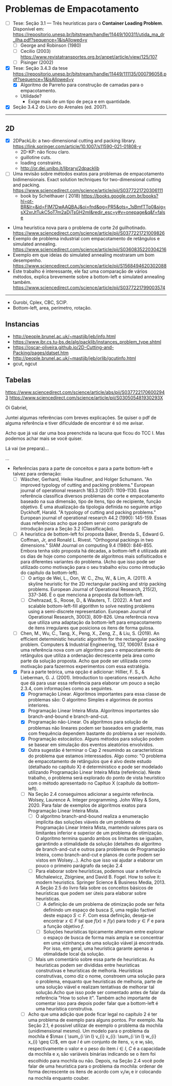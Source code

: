 # Problemas de Empacotamento

- [ ] Tese: Seção 3.1 — Três heurísticas para o **Container Loading Problem**. Disponível
  em: https://repositorio.unesp.br/bitstream/handle/11449/100311/utida_ma_dr_ilha.pdf?sequence=1&isAllowed=y
    - [ ] George and Robinson (1980)
    - [ ] Cecilio (2003) https://www.revistatransportes.org.br/anpet/article/view/125/107
    - [ ] Pisinger (2002)
- [x] Tese: Seção 3.4.3 da
  tese https://repositorio.unesp.br/bitstream/handle/11449/111135/000796058.pdf?sequence=1&isAllowed=y
    - [x] Algoritmo de Parreño para construção de camadas para o empacotamento.
    - Utilidade?
        - Exige mais de um tipo de peça e em quantidade.
- [x] Seção 3.4.2 do Livro do Arenales (ed. 2007).

---

## 2D

- [x] 2DPackLib: a two-dimensional cutting and packing
  library. https://link.springer.com/article/10.1007/s11590-021-01808-y
    - 2D-KP: não ficou claro.
    - guillotine cuts.
    - loading constraints.
    - http://or.dei.unibo.it/library/2dpacklib
- [ ] Uma revisão sobre métodos exatos para problemas de empacotamento bidimensionais. Exact
  solution techniques for two-dimensional cutting and
  packing. https://www.sciencedirect.com/science/article/pii/S0377221720306111
    - book by Scheithauer (
        2018) https://books.google.com.br/books?hl=pt-BR&lr=&id=FlM7DwAAQBAJ&oi=fnd&pg=PR5&ots=_1sBmfTTp0&sig=sX2xrJtTukC5oT7m2aDjTsGH2mI&redir_esc=y#v=onepage&q&f=false
- Uma heurística nova para o problema de corte 2d
  guilhotinado. https://www.sciencedirect.com/science/article/pii/S0377221721009826
- Exemplo de problema industrial com empacotamento de retângulos e simulated
  annealing. https://www.sciencedirect.com/science/article/pii/S0360835220304216
- Exemplo em que ideias do simulated annealing mostraram um bom
  desempenho. https://www.sciencedirect.com/science/article/pii/S1568494620302088
- Este trabalho é interessante, ele faz uma comparação de vários métodos, explica brevemente sobre a
  bottom-left e simulated annealing
  também. https://www.sciencedirect.com/science/article/pii/S0377221799003574

---

- Gurobi, Cplex, CBC, SCIP.
- Bottom-left, area, perímetro, rotação.

## Instancias

- http://people.brunel.ac.uk/~mastjjb/jeb/info.html
- https://www.ibr.cs.tu-bs.de/alg/packlib/instances_problem_type.shtml
- https://oscar-oliveira.github.io/2D-Cutting-and-Packing/pages/datset.htm
- http://people.brunel.ac.uk/~mastjjb/jeb/orlib/gcutinfo.html
- gcut, ngcut

## Tabelas

https://www.sciencedirect.com/science/article/abs/pii/S0377221706002943
https://www.sciencedirect.com/science/article/pii/S030505481930293X

Oi Gabriel,

Juntei algumas referências com breves explicações.
Se quiser o pdf de alguma referência e tiver dificuldade de encontrar é só me avisar.

Acho que já vai dar uma boa preenchida na lacuna que ficou do TCC I. Mas podemos achar mais se você
quiser.

Lá vai (se prepara)...

...

- Referências para a parte de conceitos e para a parte bottom-left e
  talvez para ordenação:
    - [ ] Wäscher, Gerhard, Heike Haußner, and Holger Schumann. "An improved
      typology of cutting and packing problems." European journal of
      operational research 183.3 (2007): 1109-1130. Essa referência
      classifica diversos problemas de corte e empacotamento baseado na
      sua dimensão, tipo de itens, tipo de recipiente, função objetivo. É
      uma atualização da tipologia definida no seguinte artigo Dyckhoff,
      Harald. "A typology of cutting and packing problems." European
      journal of operational research 44.2 (1990): 145-159. Essas duas
      referências acho que podem servir como parágrafo de introdução para
      a Seção 3.2 (Classificação).
    - [ ] A heurística de bottom-left foi proposta Baker, Brenda S., Edward
      G. Coffman, Jr, and Ronald L. Rivest. "Orthogonal packings in two
      dimensions." SIAM Journal on computing 9.4 (1980):
      846-855. Embora tenha sido proposta há décadas, a bottom-left
      é utilizada até os dias de hoje como componente de algoritmos mais
      sofisiticados e para diferentes variantes do problema. (Acho que
      isso pode ser utilizado como motivação para o seu trabalho e/ou
      como introdução do capítulo da bottom-left).
        - [ ] O artigo de Wei, L., Oon, W. C., Zhu, W., & Lim, A. (2011). A
          skyline heuristic for the 2D rectangular packing and strip
          packing problems. European Journal of Operational Research,
          215(2), 337-346. É o que menciona a proposta da
          bottom-left.
        - [ ] Chehrazad, S., Roose, D., & Wauters, T. (2022). A fast and
          scalable bottom-left-fill algorithm to solve nesting problems
          using a semi-discrete representation. European Journal of
          Operational Research, 300(3), 809-826. Uma referência nova
          que utiliza uma adaptação da bottom-left para empacotamento de
          itens irregulares que posiciona os itens de forma gulosa.
  - [ ] Chen, M., Wu, C., Tang, X., Peng, X., Zeng, Z., & Liu,
    S. (2019). An efficient deterministic heuristic algorithm for the
    rectangular packing problem. Computers & Industrial Engineering,
    137, 106097. Essa é uma referência nova com um algoritmo para o
    empacotamento de retângulos que utiliza a ordenação decrescente
    pela área como parte da solução proposta. Acho que pode ser
    utilizada como motivação para fazermos experimentos com essa estratégia.
  - [x] Para a parte teórica, uma opção é adicionar: Hillier, F. S., &
    Lieberman, G. J. (2001). Introduction to operations research. Acho
    que dá para usar essa referência para elaborar um pouco a seção
    2.3.4, com informações como as seguintes.
      - [x] Programação Linear. Algoritmos importantes para essa classe de
        problemas são: O algoritmo Simples e algorimos de pontos
        interiores.
      - [x] Programação Linear Inteira Mista. Algoritmos importantes são branch-and-bound
        e branch-and-cut.
      - [x] Programação não-Linear. Os algoritmos para solução de problemas
        não lineares podem ser baseados em gradiente, mas com frequência
        dependem bastante do problema a ser resolvido.
      - [x] Programação estocástico. Alguns métodos para solução podem se
        basear em simulação dos eventos aleatórios envolvidos.
    - [x] Outra sugestão é
      terminar o Cap 2 resumindo as características do problema que
      estamos interessados. Algo como: "O problema de empacotamento de
      retângulos que é alvo deste estudo (detalhado no capítulo X) é determínistico e pode ser
      modelado utilizando Programação Linear Inteira Mista
      (referência). Neste trabalho, o problema será explorado do ponto
      de vista heurístico com o método apresentado no Capítuo X
      (capítulo da bottom-left).
    - [ ] Na Seção 2.4 conseguimos adicionar a seguinte referência. Wolsey,
      Laurence A. Integer programming. John Wiley & Sons, 2020. Para
      falar de exemplos de algoritmos exatos para Programação Linear
      Inteira Mista.
        - [ ] O algoritmo branch-and-bound realiza a enumeração implícita das
          soluções viáveis de um problema de Programação Linear Inteira
          Mista, mantendo valores para os limitantes inferior e superior
          de um problema de otimização. O algoritmo termina quando ambos
          os limitantes se igualam, garantindo a otimalidade da solução
          (detalhes do algoritmo de branch-and-cut e outros para problemas
          de Programação Inteira, como branch-and-cut e planos de corte
          podem ser vistos em Wolsey...). Acho que isso vai ajudar a
          elaborar um pouco o primeiro parágrafo da seção 2.4
        - [ ] Para elaborar sobre heurísticas, podemos usar a referência
          Michalewicz, Zbigniew, and David B. Fogel. How to solve it:
          modern heuristics. Springer Science & Business Media, 2013. A
          Seção 2.5 do livro fala sobre os conceitos básicos de
          heurísticas que podem ser úteis para elaborar sobre heurísticas.
            - [ ] A definição de um problema de otimização pode ser feita
              definindo um espaço de busca $S$, uma região factível deste
              espaço $S \subset F$. Com essa definição, deseja-se encontrar
              $x \in F$ tal que $f(x) \leq f(y)$ para todo $y \in F$ e para
              a função objetivo $f$.
            - [ ] Soluções heurísticas tipicamente alternam entre explorar o
              espaço de busca de forma mais ampla e se concentrar em uma
              vizinhança de uma solução viável já encontrada. Por isso, em
              geral, uma heurística garante apenas a otimalidade local da solução.
        - [ ] Mais um comentário sobre essa parte de heurísticas. As
          heurísticas podem ser divididas entre heurísticas construtivas e
          heurísticas de melhoria. Heurísticas construtivas, como diz o
          nome, constroem uma solução para o problema, enquanto que
          heurísticas de melhoria, parte de uma solução viável e realizam
          tentativas de melhorar tal solução.Acho que isso pode ser
          comentado antes de falar da referência "How to solve it". Também
          acho importante de comentar isso para depois poder falar que a
          bottom-left é uma heurística construtiva.
    - [ ] Acho que uma adição que pode ficar legal no capítulo 2 é ter uma
      problema de exemplo para alguns pontos. Por exemplo. Na Seção 2.1,
      é possível utilizar de exemplo o problema da mochila
      (unidimensional mesmo). Um modelo para o problema da mochila é
      $\max \{ \sum_{i \in I} v_{i} x_{i}: \sum_{i \in I} w_{i} x_{i}
      \geq C}$, em que $I$ é um conjunto de itens, $v_{i}$ e $w_{i}$
      são, respectivamente o valor e o peso do item $i \in I$, $C$ é a
      capacidade da mochila e $x_{i}$
      são variáveis binárias indicando se o item foi escolhido para
      mochila ou não. Depois, na Seção 2.4 você pode falar de uma
      heurística para o problema da mochila: ordenar de forma
      decrescente os itens de acordo com $v_{i}/w_{i}$ e ir colocando
      na mochila enquanto couber.